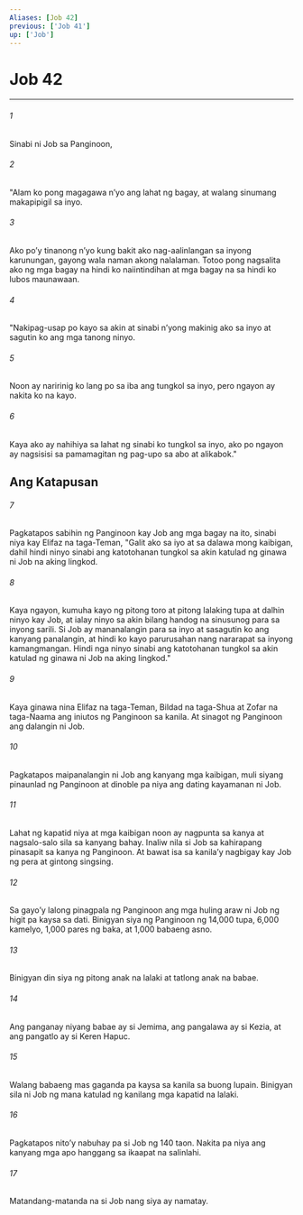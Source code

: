 ```yaml
---
Aliases: [Job 42]
previous: ['Job 41']
up: ['Job']
---
```

# Job 42

***






















###### 1 










Sinabi ni Job sa Panginoon, 





















###### 2 










"Alam ko pong magagawa nʼyo ang lahat ng bagay, at walang sinumang makapipigil sa inyo. 





















###### 3 










Ako poʼy tinanong nʼyo kung bakit ako nag-aalinlangan sa inyong karunungan, gayong wala naman akong nalalaman. Totoo pong nagsalita ako ng mga bagay na hindi ko naiintindihan at mga bagay na sa hindi ko lubos maunawaan. 





















###### 4 










"Nakipag-usap po kayo sa akin at sinabi nʼyong makinig ako sa inyo at sagutin ko ang mga tanong ninyo. 





















###### 5 










Noon ay naririnig ko lang po sa iba ang tungkol sa inyo, pero ngayon ay nakita ko na kayo. 





















###### 6 










Kaya ako ay nahihiya sa lahat ng sinabi ko tungkol sa inyo, ako po ngayon ay nagsisisi sa pamamagitan ng pag-upo sa abo at alikabok." 

## Ang Katapusan 





















###### 7 










Pagkatapos sabihin ng Panginoon kay Job ang mga bagay na ito, sinabi niya kay Elifaz na taga-Teman, "Galit ako sa iyo at sa dalawa mong kaibigan, dahil hindi ninyo sinabi ang katotohanan tungkol sa akin katulad ng ginawa ni Job na aking lingkod. 





















###### 8 










Kaya ngayon, kumuha kayo ng pitong toro at pitong lalaking tupa at dalhin ninyo kay Job, at ialay ninyo sa akin bilang handog na sinusunog para sa inyong sarili. Si Job ay mananalangin para sa inyo at sasagutin ko ang kanyang panalangin, at hindi ko kayo parurusahan nang nararapat sa inyong kamangmangan. Hindi nga ninyo sinabi ang katotohanan tungkol sa akin katulad ng ginawa ni Job na aking lingkod." 





















###### 9 










Kaya ginawa nina Elifaz na taga-Teman, Bildad na taga-Shua at Zofar na taga-Naama ang iniutos ng Panginoon sa kanila. At sinagot ng Panginoon ang dalangin ni Job. 





















###### 10 










Pagkatapos maipanalangin ni Job ang kanyang mga kaibigan, muli siyang pinaunlad ng Panginoon at dinoble pa niya ang dating kayamanan ni Job. 





















###### 11 










Lahat ng kapatid niya at mga kaibigan noon ay nagpunta sa kanya at nagsalo-salo sila sa kanyang bahay. Inaliw nila si Job sa kahirapang pinasapit sa kanya ng Panginoon. At bawat isa sa kanilaʼy nagbigay kay Job ng pera at gintong singsing. 





















###### 12 










Sa gayoʼy lalong pinagpala ng Panginoon ang mga huling araw ni Job ng higit pa kaysa sa dati. Binigyan siya ng Panginoon ng 14,000 tupa, 6,000 kamelyo, 1,000 pares ng baka, at 1,000 babaeng asno. 





















###### 13 










Binigyan din siya ng pitong anak na lalaki at tatlong anak na babae. 





















###### 14 










Ang panganay niyang babae ay si Jemima, ang pangalawa ay si Kezia, at ang pangatlo ay si Keren Hapuc. 





















###### 15 










Walang babaeng mas gaganda pa kaysa sa kanila sa buong lupain. Binigyan sila ni Job ng mana katulad ng kanilang mga kapatid na lalaki. 





















###### 16 










Pagkatapos nitoʼy nabuhay pa si Job ng 140 taon. Nakita pa niya ang kanyang mga apo hanggang sa ikaapat na salinlahi. 





















###### 17 










Matandang-matanda na si Job nang siya ay namatay.
